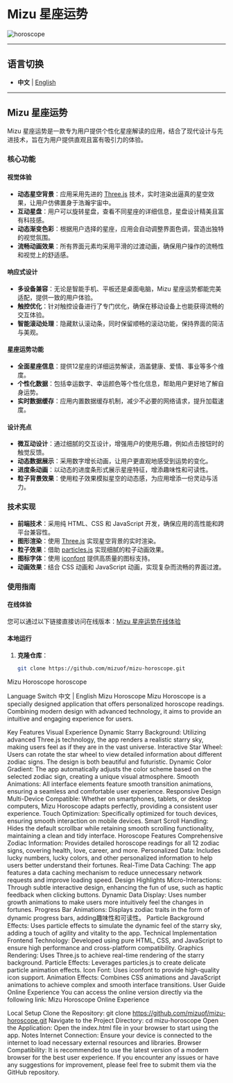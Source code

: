 # Mizu 星座运势

![horoscope](https://github.com/user-attachments/assets/3fb6c284-2439-44f2-8eaa-039c644a999d)

---

## 语言切换

- **中文** | [English](#mizu-horoscope)

---

## Mizu 星座运势

Mizu 星座运势是一款专为用户提供个性化星座解读的应用，结合了现代设计与先进技术，旨在为用户提供直观且富有吸引力的体验。

### 核心功能

#### 视觉体验

- **动态星空背景**：应用采用先进的 [Three.js](https://threejs.org/) 技术，实时渲染出逼真的星空效果，让用户仿佛置身于浩瀚宇宙中。
- **互动星盘**：用户可以旋转星盘，查看不同星座的详细信息，星盘设计精美且富有科技感。
- **动态渐变色彩**：根据用户选择的星座，应用会自动调整界面色调，营造出独特的视觉氛围。
- **流畅动画效果**：所有界面元素均采用平滑的过渡动画，确保用户操作的流畅性和视觉上的舒适感。

#### 响应式设计

- **多设备兼容**：无论是智能手机、平板还是桌面电脑，Mizu 星座运势都能完美适配，提供一致的用户体验。
- **触控优化**：针对触控设备进行了专门优化，确保在移动设备上也能获得流畅的交互体验。
- **智能滚动处理**：隐藏默认滚动条，同时保留顺畅的滚动功能，保持界面的简洁与美观。

#### 星座运势功能

- **全面星座信息**：提供12星座的详细运势解读，涵盖健康、爱情、事业等多个维度。
- **个性化数据**：包括幸运数字、幸运颜色等个性化信息，帮助用户更好地了解自身运势。
- **实时数据缓存**：应用内置数据缓存机制，减少不必要的网络请求，提升加载速度。

#### 设计亮点

- **微互动设计**：通过细腻的交互设计，增强用户的使用乐趣，例如点击按钮时的触觉反馈。
- **动态数据展示**：采用数字增长动画，让用户更直观地感受到运势的变化。
- **进度条动画**：以动态的进度条形式展示星座特征，增添趣味性和可读性。
- **粒子背景效果**：使用粒子效果模拟星空的动态感，为应用增添一份灵动与活力。

### 技术实现

- **前端技术**：采用纯 HTML、CSS 和 JavaScript 开发，确保应用的高性能和跨平台兼容性。
- **图形渲染**：使用 [Three.js](https://threejs.org/) 实现星空背景的实时渲染。
- **粒子效果**：借助 [particles.js](https://vincentgarreau.com/particles.js/) 实现细腻的粒子动画效果。
- **图标字体**：使用 [iconfont](https://www.iconfont.cn/) 提供高质量的图标支持。
- **动画效果**：结合 CSS 动画和 JavaScript 动画，实现复杂而流畅的界面过渡。

### 使用指南

#### 在线体验

您可以通过以下链接直接访问在线版本：[Mizu 星座运势在线体验](https://xz.mizu7.top/)

#### 本地运行

1. **克隆仓库**：
   ```bash
   git clone https://github.com/mizuof/mizu-horoscope.git
Mizu Horoscope
horoscope

Language Switch
中文 | English
Mizu Horoscope
Mizu Horoscope is a specially designed application that offers personalized horoscope readings. Combining modern design with advanced technology, it aims to provide an intuitive and engaging experience for users.

Key Features
Visual Experience
Dynamic Starry Background: Utilizing advanced Three.js technology, the app renders a realistic starry sky, making users feel as if they are in the vast universe.
Interactive Star Wheel: Users can rotate the star wheel to view detailed information about different zodiac signs. The design is both beautiful and futuristic.
Dynamic Color Gradient: The app automatically adjusts the color scheme based on the selected zodiac sign, creating a unique visual atmosphere.
Smooth Animations: All interface elements feature smooth transition animations, ensuring a seamless and comfortable user experience.
Responsive Design
Multi-Device Compatible: Whether on smartphones, tablets, or desktop computers, Mizu Horoscope adapts perfectly, providing a consistent user experience.
Touch Optimization: Specifically optimized for touch devices, ensuring smooth interaction on mobile devices.
Smart Scroll Handling: Hides the default scrollbar while retaining smooth scrolling functionality, maintaining a clean and tidy interface.
Horoscope Features
Comprehensive Zodiac Information: Provides detailed horoscope readings for all 12 zodiac signs, covering health, love, career, and more.
Personalized Data: Includes lucky numbers, lucky colors, and other personalized information to help users better understand their fortunes.
Real-Time Data Caching: The app features a data caching mechanism to reduce unnecessary network requests and improve loading speed.
Design Highlights
Micro-Interactions: Through subtle interactive design, enhancing the fun of use, such as haptic feedback when clicking buttons.
Dynamic Data Display: Uses number growth animations to make users more intuitively feel the changes in fortunes.
Progress Bar Animations: Displays zodiac traits in the form of dynamic progress bars, adding趣味性和可读性。
Particle Background Effects: Uses particle effects to simulate the dynamic feel of the starry sky, adding a touch of agility and vitality to the app.
Technical Implementation
Frontend Technology: Developed using pure HTML, CSS, and JavaScript to ensure high performance and cross-platform compatibility.
Graphics Rendering: Uses Three.js to achieve real-time rendering of the starry background.
Particle Effects: Leverages particles.js to create delicate particle animation effects.
Icon Font: Uses iconfont to provide high-quality icon support.
Animation Effects: Combines CSS animations and JavaScript animations to achieve complex and smooth interface transitions.
User Guide
Online Experience
You can access the online version directly via the following link: Mizu Horoscope Online Experience

Local Setup
Clone the Repository:
git clone https://github.com/mizuof/mizu-horoscope.git
Navigate to the Project Directory:
cd mizu-horoscope
Open the Application: Open the index.html file in your browser to start using the app.
Notes
Internet Connection: Ensure your device is connected to the internet to load necessary external resources and libraries.
Browser Compatibility: It is recommended to use the latest version of a modern browser for the best user experience.
If you encounter any issues or have any suggestions for improvement, please feel free to submit them via the GitHub repository.

